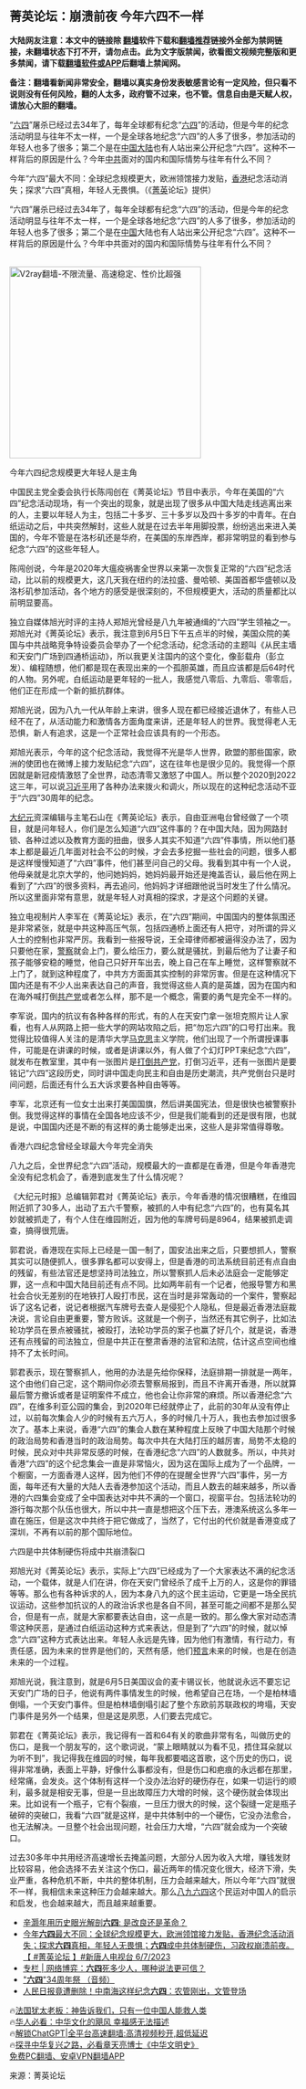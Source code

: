  <!-- 面包屑导航 --> <h2>菁英论坛：崩溃前夜 今年六四不一样</h2> <p class="notice"><b>大陆网友注意：本文中的链接除 <a href="https://github.com/bannedbook/fanqiang" >翻墙</a>软件下载和<a href="https://github.com/killgcd/justmysocks/blob/master/README.md">翻墙推荐</a>链接外全部为禁网链接，未翻墙状态下打不开，请勿点击。此为文字版禁闻，欲看图文视频完整版和更多禁闻，请下载<a href="https://github.com/bannedbook/fanqiang">翻墙软件或APP</a>后翻墙上禁闻网。</p><p>备注：翻墙看新闻非常安全，翻墙以真实身份发表敏感言论有一定风险，但只看不说则没有任何风险，翻的人太多，政府管不过来，也不管。信息自由是天赋人权，请放心大胆的翻墙。</b></p>  <div class="entry"> <p id="summary">“<span class='wp_keywordlink'><a href="https://www.bannedbook.org/forum2/topic2509.html" title="《中国六四真相》" target="_blank">六四</a></span>”屠杀已经过去34年了，每年全球都有纪念“<a href="https://www.bannedbook.org/bnews/tag/%e5%85%ad%e5%9b%9b/" class="st_tag internal_tag" rel="tag" title="标签 六四 下的日志">六四</a>”的活动，但是今年的纪念活动明显与往年不太一样，一个是全球各地纪念“六四”的人多了很多，参加活动的年轻人也多了很多；第二个是在<span class='wp_keywordlink_affiliate'><a href="https://www.bannedbook.org/" title="中国" target="_blank">中国</a></span><span class='wp_keywordlink_affiliate'><a href="https://www.bannedbook.org/" title="大陆" target="_blank">大陆</a></span>也有人站出来公开纪念“六四”。这种不一样背后的原因是什么？今年<a href="https://www.bannedbook.org/bnews/tag/%e4%b8%ad%e5%85%b1/" class="st_tag internal_tag" rel="tag" title="标签 中共 下的日志">中共</a>面对的国内和国际情势与往年有什么不同？</p> <p id="conimg">今年“六四”最大不同：全球纪念规模更大，欧洲领馆接力发贴，<a href="https://www.bannedbook.org/bnews/tag/%e9%a6%99%e6%b8%af/" class="st_tag internal_tag" rel="tag" title="标签 香港 下的日志">香港</a>纪念活动消失；探求“六四”真相，年轻人无畏惧。（《<a href="https://www.bannedbook.org/bnews/tag/%E8%8F%81%E8%8B%B1/" class="st_tag internal_tag" rel="tag" title="标签 菁英 下的日志">菁英</a>论坛》提供）</p> <p>“六四”屠杀已经过去34年了，每年全球都有纪念“六四”的活动，但是今年的纪念活动明显与往年不太一样，一个是全球各地纪念“六四”的人多了很多，参加活动的年轻人也多了很多；第二个是在<a href="https://www.bannedbook.org/bnews/tag/%E4%B8%AD%E5%9B%BD/" class="st_tag internal_tag" rel="tag" title="标签 中国 下的日志">中国</a>大陆也有人站出来公开纪念“六四”。这种不一样背后的原因是什么？今年中共面对的国内和国际情势与往年有什么不同？</p> <p><br/><a href="https://github.com/bannedbook/fanqiang/wiki/V2ray%E6%9C%BA%E5%9C%BA"><img src="https://raw.githubusercontent.com/bannedbook/fanqiang/master/v2ss/images/v2free.jpg" width="336" alt="V2ray翻墙-不限流量、高速稳定、性价比超强"></a><br/></p> <p>今年六四纪念规模更大年轻人是主角</p> <p>中国民主党全委会执行长陈闯创在《菁英论坛》节目中表示，今年在美国的“六四”纪念活动现场，有一个突出的现象，就是出现了很多从中国大陆走线逃离出来的人，主要以年轻人为主，包括二十多岁、三十多岁以及四十多岁的中青年。在白纸运动之后，中共突然解封，这些人就是在过去半年用脚投票，纷纷逃出来进入美国的，今年不管是在洛杉矶还是华府，在美国的东岸西岸，都非常明显的看到参与纪念“六四”的这些年轻人。</p> <p>陈闯创说，今年是2020年大瘟疫祸害全世界以来第一次恢复正常的“六四”纪念活动，比以前的规模更大，这几天我在纽约的法拉盛、曼哈顿、美国首都华盛顿以及洛杉矶参加活动，各个地方的感受是很深刻的，不但规模更大，活动的质量都比以前明显要高。</p> <p>独立自媒体旭光时评的主持人郑旭光曾经是八九年被通缉的“六四”学生领袖之一。郑旭光对《菁英论坛》表示，我注意到6月5日下午五点半的时候，美国众院的美国与中共战略竞争特设委员会举办了一个纪念活动，纪念活动的主题叫《从民主墙和天安门广场到四通桥运动》，所以我更关注国内的这个变化，像彭载舟（彭立发）、编程随想，他们都是现在表现出来的一个孤胆英雄，而且应该都是后64时代的人物。另外呢，白纸运动是更年轻的一批人，我感觉八零后、九零后、零零后，他们正在形成一个新的抵抗群体。</p> <p>郑旭光说，因为八九一代从年龄上来讲，很多人现在都已经接近退休了，有些人已经不在了，从活动能力和激情各方面角度来讲，还是年轻人的世界。我觉得老人无恐惧，新人有追求，这是一个正常社会应该具有的一个形态。</p> <p>郑旭光表示，今年的这个纪念活动，我觉得不光是华人世界，欧盟的那些国家，欧洲的使团也在微博上接力发贴纪念“六四”，这在往年也是很少见的。我觉得一个原因就是新冠疫情激怒了全世界，动态清零又激怒了中国人。所以整个2020到2022这三年，可以说<a href="https://www.bannedbook.org/bnews/tag/%e4%b9%a0%e8%bf%91%e5%b9%b3/" class="st_tag internal_tag" rel="tag" title="标签 习近平 下的日志">习近平</a>用了各种办法来拨火和调火，所以现在的这种纪念活动不亚于“六四”30周年的纪念。</p> <p><span class='wp_keywordlink_affiliate'><a href="http://www.epochtimes.com/" title="大纪元" target="_blank">大纪元</a></span>资深编辑与主笔石山在《菁英论坛》表示，自由亚洲电台曾经做了一个项目，就是问年轻人，你们是怎么知道“六四”这件事的？在中国大陆，因为网路封锁、各种过滤以及教育方面的扭曲，很多人其实不知道“六四”件事情，所以他们基本上都是最近几年面对社会不公的时候，才会去多挖掘一些社会的问题，很多人都是这样慢慢知道了“六四”事件，他们甚至问自己的父母。我看到其中有一个人说，他母亲就是北京大学的，他问她妈妈，她妈妈最开始还是掩盖否认，最后他在网上看到了“六四”的很多资料，再去追问，他妈妈才详细跟他说当时发生了什么情况。所以这里面非常有意思，就是年轻人对真相的探求，才是这个问题的关键。</p> <p>独立电视制片人李军在《菁英论坛》表示，在“六四”期间，中国国内的整体氛围还是非常紧张，就是中共这种高压气氛，包括四通桥上面还有人把守，对所谓的异义人士的控制也非常严厉。我看到一些报导说，王全璋律师都被逼得没办法了，因为只要他在家，<a href="https://www.bannedbook.org/bnews/tag/%e8%ad%a6%e5%af%9f/" class="st_tag internal_tag" rel="tag" title="标签 警察 下的日志">警察</a>就会上门，要么给压力，要么就是骚扰，到最后他为了让妻子和孩子能够安稳的睡觉，他自己只好开车出去，晚上自己在车上睡觉，这样警察就不上门了，就到这种程度了，中共方方面面其实控制的非常厉害。但是在这种情况下国内还是有不少人出来表达自己的声音，我觉得这些人真的是英雄，因为在国内和在海外喊打倒<a href="https://www.bannedbook.org/bnews/tag/%e5%85%b1%e4%ba%a7%e5%85%9a/" class="st_tag internal_tag" rel="tag" title="标签 共产党 下的日志">共产党</a>或者怎么样，那不是一个概念，需要的勇气是完全不一样的。</p>  <p>李军说，国内的抗议有各种各样的形式，有的人在天安门拿一张坦克照片让人家看，也有人从网路上把一些大学的网站攻陷之后，把“勿忘六四”的口号打出来。我觉得比较值得人关注的是清华大学<span class='wp_keywordlink'><a href="https://www.bannedbook.org/forum2/topic105.html" title="《马克思的成魔之路》" target="_blank">马克思</a></span>主义学院，他们出现了一个所谓授课事件，可能是在讲课的时候，或者是讲课以外，有人做了个幻灯PPT来纪念“六四”，就发布在教室里，其中有一张图片是<a href="https://www.bannedbook.org/bnews/tag/%e6%89%93%e5%80%92%e5%85%b1%e4%ba%a7%e5%85%9a/" class="st_tag internal_tag" rel="tag" title="标签 打倒共产党 下的日志">打倒共产党</a>，打倒习近平，还有一张图片是要铭记“六四”这段历史，同时讲中国走向民主和自由是历史潮流，共产党倒台只是时间问题，后面还有什么五大诉求要各种自由等等。</p> <p>李军，北京还有一位女士出来打美国国旗，然后讲美国宪法，但是很快也被警察扑倒。我觉得这样的事情在全国各地应该不少，但是我们能看到的还是很有限，也就是说，中国国内还是不断的有这样的勇士能够走出来，这些人是非常值得尊敬。</p> <p>香港六四纪念曾经全球最大今年完全消失</p> <p>八九之后，全世界纪念“六四”活动，规模最大的一直都是在香港，但是今年香港完全没有纪念机会了，香港到底发生了什么情况呢？</p> <p>《大纪元时报》总编辑郭君对《菁英论坛》表示，今年香港的情况很糟糕，在维园附近抓了30多人，出动了五六千警察，被抓的人中有纪念“六四”的，也有莫名其妙就被抓走了，有个人住在维园附近，因为他的车牌号码是8964，结果被抓走调查，搞得很荒唐。</p> <p>郭君说，香港现在实际上已经是一国一制了，国安法出来之后，只要想抓人，警察其实可以随便抓人，很多罪名都可以安得上，但是香港的司法系统目前还有点自由的残留，有些法官还是想坚持司法独立，所以警察抓人后未必法庭会一定能够定罪，这一点和中国大陆目前还有点不同。比如两年前有一个记者，他报导警方和黑社会合伙无差别的在地铁打人殴打市民，这在当时是非常轰动的一个案件，警察起诉了这名记者，说记者根据汽车牌号去查人是侵犯个人隐私，但是最近香港法庭裁决说，言论自由更重要，警方败诉。这就是一个例子，当然还有其它例子，比如法轮功学员在景点被骚扰，被殴打，法轮功学员的案子也赢了好几个，就是说，香港还有点残留的司法独立，但是中共正在整肃香港的法官和法院，估计这点空间也维持不了太长时间。</p>  <p>郭君表示，现在警察抓人，他用的办法是先给你保释，法庭排期一排就是一两年，这个由他们自己定，这个期间你必须去警察局报到，而且不许离开香港，所以就算最后警方撤诉或者是证明案件不成立，他也会让你非常的麻烦。所以香港纪念“六四”，在维多利亚公园的集会，到2020年已经就停止了，此前的30年从没有停止过，以前每次集会人少的时候有五六万人，多的时候几十万人，我也去参加过很多次了。基本上来说，香港“六四”的集会人数在某种程度上反映了中国大陆那个时候的政治局势和香港当时的政治局势。每次中共在大陆打压的越厉害，局势不太稳的时候，民众对中共非常反感的时候，在香港纪念“六四”的人数就多。所以，中共对香港“六四”的这个纪念集会一直是非常恼火，因为这在国际上成为了一个品牌，一个橱窗，一方面香港人这样，因为他们不停的在提醒全世界“六四”事件，另一方面，每年还有大量的大陆人去香港参加这个活动，而且人数去的越来越多，所以香港的六四集会变成了全中国表达对中共不满的一个窗口，视窗平台。包括法轮功的游行每次那个队伍也很大，所以中共一直是想把这个压下去，港澳系统这么多年一直在施压，但是这次中共终于把它做成了，当然了，它付出的代价就是香港变成了深圳，不再有以前的那个国际地位。</p> <p>六四是中共体制硬伤将成中共崩溃裂口</p> <p>郑旭光对《菁英论坛》表示，实际上“六四”已经成为了一个大家表达不满的纪念活动，一个载体，就是人们在讲，你在天安门曾经杀了成千上万的人，这是你的罪错等等。那么也有各种诉求的人，因为本身八九的这个民主运动，它更是一场全民抗议运动，这些参加抗议的人的政治诉求也是各自不同，甚至可能之间都不是那么契合，但是有一点，就是大家都要表达自由，这一点是一致的。那么像大家对动态清零这种厌恶，是通过白纸运动这种方式来表达，但是到了“六四”的时候，就以悼念“六四”这种方式表达出来。年轻人永远是先锋，因为他们有激情，有行动力，有责任感，因为未来的世界是他们的，天然有感，他们<span class='wp_keywordlink'><a href="https://www.bannedbook.org/forum5/" title="预言玄学禁书下载" rel="nofollow">预言</a></span>未来的时候，也是在创造未来的一个过程。</p> <p>郑旭光说，我注意到，就是6月5日美国议会的麦卡锡议长，他就说永远不要忘记天安门广场的日子，他说有两件事情发生的时候，他希望自己在场，一个是柏林墙倒塌，一个天安门事件。但是柏林墙倒塌引起了整个东欧前苏联政权的垮塌，天安门事件是另外一个结果，但是这是夙愿，人们要去完成它。</p> <p>郭君在《菁英论坛》表示，我记得有一首和64有关的歌曲非常有名，叫做历史的伤口，是我一个朋友写的，这个歌词说，“蒙上眼睛就以为看不见，捂住耳朵就以为听不到”，我记得我在维园的时候，每年我都要唱这首歌，这个历史的伤口，说得非常准确，表面上平静，好像什么事都没有，但是伤口和疤痕的永远都在那里，经常痛，会发炎。这个体制有这样一个没办法治好的硬伤存在，如果一切运行的顺利，最多就是相安无事，但是一旦出故障压力大增的时候，这个硬伤就会体现出来。比如说有一个瓶子，它有个裂痕，一旦压力很大的时候，这个裂缝一定是瓶子破碎的突破口，我看“六四”就是这样，是中共体制中的一个硬伤，它没办法愈合，也无法解决。一旦整个社会出现问题，社会压力大增，“六四”就会成为一个突破口。</p> <p>过去30多年中共用经济高速增长去掩盖问题，大部分人因为收入大增，赚钱发财比较容易，他会选择不去关注这个伤口，最近两年的情况变化很大，经济下滑，失业严重，各种危机不断，中共的整体机制，压力会越来越大，所以今年“六四”就很不一样，我相信未来这种压力会越来越大。那么<span class='wp_keywordlink'><a href="https://www.bannedbook.org/forum2/topic2509.html" title="八九六四天安门禁书禁片特辑" target="_blank">八九六四</a></span>这个民运对中国人的启示和启发，也会越来越大，而且越来越重要。</p>  <!--<div id="taboola-mid-1"></div>--><ul class='op-related-articles' title='相关阅读'> <li><a href='https://www.bannedbook.org/bnews/headline/20230608/1894123.html' target='_blank'>辛灏年用历史眼光解剖<b>六四</b>: 是改良还是革命？</a></li> <li><a href='https://www.bannedbook.org/bnews/bannedvideo/20230608/1894095.html' target='_blank'>今年<b>六四</b>最大不同：全球纪念规模更大，欧洲领馆接力发贴，香港纪念活动消失；探求<b>六四</b>真相，年轻人无畏惧；<b>六四</b>成中共体制硬伤，习政权崩溃前夜。【 #菁英论坛 】#新唐人电视台 6/7/2023</a></li> <li><a href='https://www.bannedbook.org/bnews/ssgc/20230608/1894087.html' target='_blank'>专栏 | 网络博弈：<b>六四</b>死多少人，哪种说法更可信？</a></li> <li><a href='https://www.bannedbook.org/bnews/baitai/20230608/1894046.html' target='_blank'>"<b>六四</b>"34周年祭 （音频）</a></li> <li><a href='https://www.bannedbook.org/bnews/taiwannews/20230608/1894022.html' target='_blank'>人民日报竟遭删除！中南海这样纪念<b>六四</b>：农管刚出，文管登场</a></li> </ul> <p class="texttj"> 🔥<a href="https://www.bannedbook.org/bnews/ssgc/20230219/1850782.html" target="_blank">法国犹太老板：神告诉我们，只有一位中国人能救人类</a><br/> 🔥<a href="https://www.bannedbook.org/bnews/comments/20220220/1694796.html" target="_blank">华人必看：中华文化的飓风 幸福感无法描述</a><br/> 🔥<a href="https://github.com/bannedbook/fanqiang/wiki/V2ray%E6%9C%BA%E5%9C%BA" target="_blank">解锁ChatGPT|全平台高速翻墙:高清视频秒开,超低延迟</a><br/> 🔥<a href="https://www.bannedbook.org/bnews/comments/20220808/1768773.html" target="_blank">探寻中华复兴之路，必看章天亮博士《中华文明史》</a><br/> <a href="https://github.com/bannedbook/fanqiang/wiki/%E7%A6%81%E9%97%BB%E7%BD%91%E5%AE%89%E5%8D%93%E7%BF%BB%E5%A2%99%E6%96%B0%E9%97%BBAPP" target="_blank">免费PC翻墙、安卓VPN翻墙APP</a><br/> </p><p class="src-info">来源：菁英论坛 </p><a name='sharetosocial'></a> <div style="margin-bottom:5px;padding-bottom:5px;clear:both"> <div id="archive-pix-1" class="banner-ads"> <!-- AuctionX Display platform tag START --> <div id="27602x728x90x621x_ADSLOT1" clicktrack="%%CLICK_URL_ESC%%"></div>  <!-- AuctionX Display platform tag END --> </div> <div id="archive-pix-2" class="banner-ads"> <!-- AuctionX Display platform tag START --> <div id="27556x300x250x621x_ADSLOT1" clicktrack="%%CLICK_URL_ESC%%" style="margin:0 auto;text-align:center"></div>  <!-- AuctionX Display platform tag END --> </div> </div>  <div id="archive-pix-1" class="banner-ads"> <!-- AuctionX Display platform tag START --> <div id="27603x728x90x621x_ADSLOT1" clicktrack="%%CLICK_URL_ESC%%"></div>  <!-- AuctionX Display platform tag END --> </div> </div><!--END ENTRY--> 